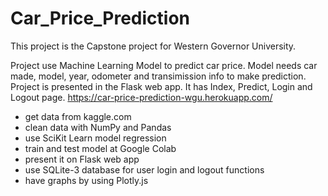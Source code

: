# Car_Price_Prediction

This project is the Capstone project for Western Governor University.

Project use Machine Learning Model to predict car price.
Model needs car made, model, year, odometer and transimission info to make prediction.
Project is presented in the Flask web app. It has Index, Predict, Login and Logout page.
https://car-price-prediction-wgu.herokuapp.com/

- get data from kaggle.com
- clean data with NumPy and Pandas
- use SciKit Learn model regression
- train and test model at Google Colab
- present it on Flask web app
- use SQLite-3 database for user login and logout functions
- have graphs by using Plotly.js
